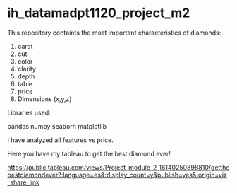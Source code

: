 # ih_datamadpt1120_project_m2


This repository containts the most important characteristics of diamonds: 

1. carat   
2. cut   
3. color    
4. clarity  
5. depth    
6. table    
7. price    
8. Dimensions (x,y,z)        

Libraries used:

pandas 
numpy 
seaborn
matplotlib

I have analyzed all features vs price.


Here you have my tableau to get the best diamond ever!

https://public.tableau.com/views/Project_module_2_16140250898810/getthebestdiamondever?:language=es&:display_count=y&publish=yes&:origin=viz_share_link
